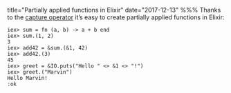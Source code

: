 title="Partially applied functions in Elixir"
date="2017-12-13"
%%%
Thanks to the [capture operator](https://hexdocs.pm/elixir/Kernel.SpecialForms.html#&/1) it’s easy to create partially applied functions in Elixir:

```
iex> sum = fn (a, b) -> a + b end
iex> sum.(1, 2)
3
iex> add42 = &sum.(&1, 42)
iex> add42.(3)
45
iex> greet = &IO.puts("Hello " <> &1 <> "!")
iex> greet.("Marvin")
Hello Marvin!
:ok
```
